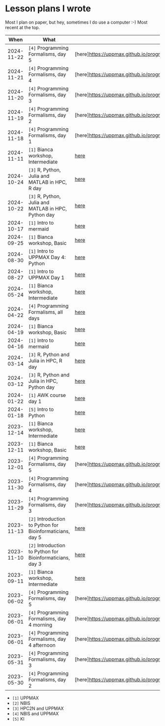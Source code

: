 # Lesson plans I wrote

Most I plan on paper, but hey, sometimes I do use a computer :-)
Most recent at the top.

When      |What                                                      |URL
----------|----------------------------------------------------------|-----
2024-11-22|`[4]` Programming Formalisms, day 5                       |[here]<https://uppmax.github.io/programming_formalisms/lesson_plans/2024_autumn/20241122_richel/>)
2024-11-21|`[4]` Programming Formalisms, day 4                       |[here]<https://uppmax.github.io/programming_formalisms/lesson_plans/2024_autumn/20241121_richel/>)
2024-11-20|`[4]` Programming Formalisms, day 3                       |[here]<https://uppmax.github.io/programming_formalisms/lesson_plans/2024_autumn/20241120_richel/>)
2024-11-19|`[4]` Programming Formalisms, day 2                       |[here]<https://uppmax.github.io/programming_formalisms/lesson_plans/2024_autumn/20241119_richel/>)
2024-11-18|`[4]` Programming Formalisms, day 1                       |[here]<https://uppmax.github.io/programming_formalisms/lesson_plans/2024_autumn/20241118_richel/>)
2024-11-11|`[1]` Bianca workshop, Intermediate                       |[here](https://github.com/UPPMAX/bianca_workshop/blob/main/lesson_plans/20241111/20241111_richel.md)
2024-10-24|`[3]` R, Python, Julia and MATLAB in HPC, R day           |[here](https://github.com/UPPMAX/R-python-julia-matlab-HPC/tree/main/lesson_plans/20241024_richel/README.md)
2024-10-22|`[3]` R, Python, Julia and MATLAB in HPC, Python day      |[here](https://github.com/UPPMAX/R-python-julia-matlab-HPC/tree/main/lesson_plans/20241022_richel/README.md)
2024-10-17|`[1]` Intro to mermaid                                    |[here](https://github.com/richelbilderbeek/lesson_mermaid/blob/master/lesson_plans/20241017/README.md)
2024-09-25|`[1]` Bianca workshop, Basic                              |[here](https://github.com/UPPMAX/bianca_workshop/blob/main/lesson_plans/20240925/20240925_richel.md)
2024-08-30|`[1]` Intro to UPPMAX Day 4: Python                       |[here](https://github.com/UPPMAX/uppmax_intro_python/blob/main/lesson_plans/20240830/README.md)
2024-08-27|`[1]` Intro to UPPMAX Day 1                               |[here](https://github.com/UPPMAX/uppmax_intro_day_1/blob/main/lesson_plans/20240827/20240827_richel.md)
2024-05-24|`[1]` Bianca workshop, Intermediate                       |[here](https://github.com/UPPMAX/bianca_workshop/blob/main/lesson_plans/20240524/20240524_richel.md)
2024-04-22|`[4]` Programming Formalisms, all days                    |[here](https://uppmax.github.io/programming_formalisms/lesson_plans/2024_summer/richel/)
2024-04-19|`[1]` Bianca workshop, Basic                              |[here](https://github.com/UPPMAX/bianca_workshop/blob/main/lesson_plans/20240419/20240419_richel.md)
2024-04-16|`[1]` Intro to mermaid                                    |[here](https://github.com/richelbilderbeek/lesson_mermaid/blob/master/lesson_plans/20240416/README.md)
2024-03-14|`[3]` R, Python and Julia in HPC, R day                   |[here](https://github.com/UPPMAX/R-python-julia-matlab-HPC/tree/main/lesson_plans/20240314_richel/README.md)
2024-03-12|`[3]` R, Python and Julia in HPC, Python day              |[here](https://github.com/UPPMAX/R-python-julia-matlab-HPC/tree/main/lesson_plans/20240312_richel/README.md)
2024-01-22|`[1]` AWK course day 1                                    |[here](https://github.com/richelbilderbeek/awk_course/blob/master/lesson_plans/20240122/README.md)
2024-01-18|`[5]` Intro to Python                                     |[here](https://github.com/UPPMAX/uppmax_intro_python/blob/main/lesson_plans/20240118/README.md)
2023-12-14|`[1]` Bianca workshop, Intermediate                       |[here](https://github.com/UPPMAX/bianca_workshop/blob/main/lesson_plans/20231214/20231214_richel.md)
2023-12-11|`[1]` Bianca workshop, Basic                              |[here](https://github.com/UPPMAX/bianca_workshop/blob/main/lesson_plans/20231211/20231211_richel.md)
2023-12-01|`[4]` Programming Formalisms, day 5                       |[here]<https://uppmax.github.io/programming_formalisms/lesson_plans/2023_autumn/day_5_lesson_plan/>)
2023-11-30|`[4]` Programming Formalisms, day 4                       |[here]<https://uppmax.github.io/programming_formalisms/lesson_plans/2023_autumn/day_4_lesson_plan/>)
2023-11-29|`[4]` Programming Formalisms, day 3                       |[here]<https://uppmax.github.io/programming_formalisms/lesson_plans/2023_autumn/day_3_lesson_plan/>)
2023-11-13|`[2]` Introduction to Python for Bioinformaticians, day 5 |[here](https://github.com/NBISweden/workshop-python/blob/ht23/lesson_plans/day_5/20231113_richel.md)
2023-11-10|`[2]` Introduction to Python for Bioinformaticians, day 3 |[here](https://github.com/NBISweden/workshop-python/blob/ht23/lesson_plans/day_3/20231110_richel.md)
2023-09-11|`[1]` Bianca workshop, Intermediate                       |[here](https://github.com/UPPMAX/bianca_workshop/blob/main/lesson_plans/20230911/20230911_richel.md)
2023-06-02|`[4]` Programming Formalisms, day 5                       |[here]<https://uppmax.github.io/programming_formalisms/lesson_plans/2023_summer/day_5_2/>)
2023-06-01|`[4]` Programming Formalisms, day 4 morning               |[here]<https://uppmax.github.io/programming_formalisms/lesson_plans/2023_summer/day_4_1/>)
2023-06-01|`[4]` Programming Formalisms, day 4 afternoon             |[here]<https://uppmax.github.io/programming_formalisms/lesson_plans/2023_summer/day_4_2/>)
2023-05-31|`[4]` Programming Formalisms, day 3                       |[here]<https://uppmax.github.io/programming_formalisms/lesson_plans/2023_summer/day_3_2/>)
2023-05-30|`[4]` Programming Formalisms, day 2                       |[here]<https://uppmax.github.io/programming_formalisms/lesson_plans/2023_summer/day_2_2/>)

- `[1]` UPPMAX
- `[2]` NBIS
- `[3]` HPC2N and UPPMAX
- `[4]` NBIS and UPPMAX
- `[5]` KI

